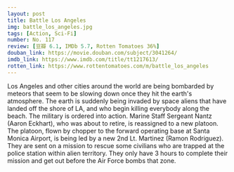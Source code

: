 ```yaml
---
layout: post 
title: Battle Los Angeles
img: battle_los_angeles.jpg
tags: [Action, Sci-Fi]
number: No. 117
review: [豆瓣 6.1, IMDb 5.7, Rotten Tomatoes 36%]
douban_link: https://movie.douban.com/subject/3041264/
imdb_link: https://www.imdb.com/title/tt1217613/
rotten_link: https://www.rottentomatoes.com/m/battle_los_angeles
---
```


Los Angeles and other cities around the world are being bombarded by meteors that seem to be slowing down once they hit the earth's atmosphere. The earth is suddenly being invaded by space aliens that have landed off the shore of LA, and who begin killing everybody along the beach. The military is ordered into action. Marine Staff Sergeant Nantz (Aaron Eckhart), who was about to retire, is reassigned to a new platoon. The platoon, flown by chopper to the forward operating base at Santa Monica Airport, is being led by a new 2nd Lt. Martinez (Ramon Rodriguez). They are sent on a mission to rescue some civilians who are trapped at the police station within alien territory. They only have 3 hours to complete their mission and get out before the Air Force bombs that zone.
